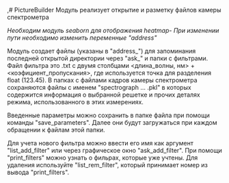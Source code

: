 ,# PictureBuilder
Модуль реализует открытие и разметку файлов камеры спектрометра

_Необходим модуль seaborn для отображения heatmap-
_При изменении пути необходимо изменить переменные "address_"_

Модуль создает файлы (указаны в "address_") для запоминания последней открытой директории через "ask_" и папки с фильтрами. Файл фильтра это .txt с двумя столбцами <длина_волны, нм> + <коэфициент_пропускания>, где используется точка для разделения float (123.45). В папках с файлами кадров камеры спектрометра сохраняются файлы с именем "spectrograph ... .pkl" в которых содержится информация о выбранной решетке и прочих деталях режима, использованного в этих измерениях.

Введенные параметры можно сохранить в папке файла при помощи команды "save_parameters". Далее они будут загружаться при каждом обращении к файлам этой папки.

Для учета нового фильтра можно ввести его имя как аргумент "list_add_filter" или через графическое окно "ask_add_filter". При помощи "print_filters" можно узнать о фильрах, которые уже учтены. Для удаления используйте "list_rem_filter", который принимает номер из вывода "print_filters".
